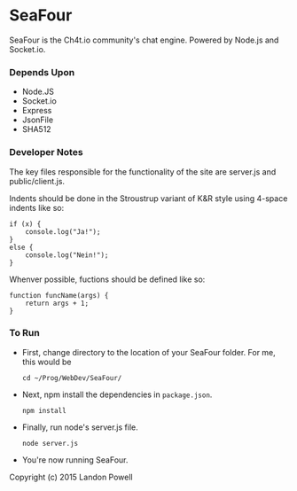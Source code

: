 # SeaFour
SeaFour is the Ch4t.io community's chat engine. 
Powered by Node.js and Socket.io.

### Depends Upon
* Node.JS
* Socket.io
* Express
* JsonFile
* SHA512

### Developer Notes
The key files responsible for the functionality of the site are server.js and 
public/client.js. 


Indents should be done in the Stroustrup variant of K&R style 
using 4-space indents like so:
```
if (x) {
    console.log("Ja!");
}
else {
    console.log("Nein!");
}
```

Whenver possible, fuctions should be defined like so:
```
function funcName(args) {
    return args + 1;
}
```

### To Run
* First, change directory to the location of your SeaFour folder. For me, this would be


  `cd ~/Prog/WebDev/SeaFour/`


* Next, npm install the dependencies in `package.json`.


  `npm install`
  

* Finally, run node's server.js file.  


  `node server.js`


* You're now running SeaFour. 

Copyright (c) 2015 Landon Powell
